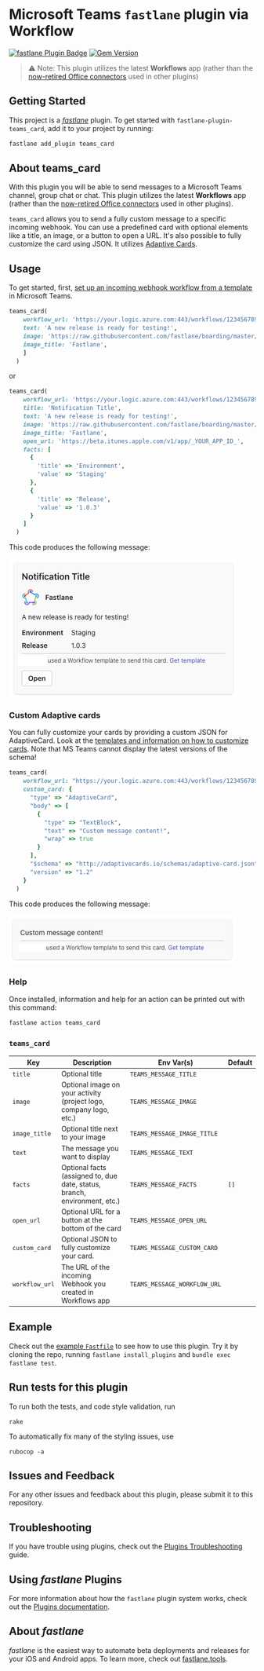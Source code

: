# Microsoft Teams `fastlane` plugin via Workflow

[![fastlane Plugin Badge](https://rawcdn.githack.com/fastlane/fastlane/master/fastlane/assets/plugin-badge.svg)](https://rubygems.org/gems/fastlane-plugin-teams_card)
[![Gem Version](https://badge.fury.io/rb/fastlane-plugin-teams_card.svg)](https://badge.fury.io/rb/fastlane-plugin-teams_card)

> ⚠️ Note: This plugin utilizes the latest **Workflows** app (rather than the [now-retired Office connectors](https://devblogs.microsoft.com/microsoft365dev/retirement-of-office-365-connectors-within-microsoft-teams/) used in other plugins)

## Getting Started

This project is a [_fastlane_](https://github.com/fastlane/fastlane) plugin. To get started with `fastlane-plugin-teams_card`, add it to your project by running:

```bash
fastlane add_plugin teams_card
```

## About teams_card

With this plugin you will be able to send messages to a Microsoft Teams channel, group chat or chat. This plugin utilizes the latest **Workflows** app (rather than the [now-retired Office connectors](https://devblogs.microsoft.com/microsoft365dev/retirement-of-office-365-connectors-within-microsoft-teams/) used in other plugins).


`teams_card` allows you to send a fully custom message to a specific incoming webhook. You can use a predefined card with optional elements like a title, an image, or a button to open a URL. It's also possible to fully customize the card using JSON. It utilizes [Adaptive Cards](https://adaptivecards.io/samples/).

## Usage

To get started, first, [set up an incoming webhook workflow from a template](https://support.microsoft.com/en-us/office/create-incoming-webhooks-with-workflows-for-microsoft-teams-8ae491c7-0394-4861-ba59-055e33f75498) in Microsoft Teams.

```ruby
teams_card(
    workflow_url: 'https://your.logic.azure.com:443/workflows/1234567890',
    text: 'A new release is ready for testing!',
    image: 'https://raw.githubusercontent.com/fastlane/boarding/master/app/assets/images/fastlane.png',
    image_title: 'Fastlane',
    ]
  )
```

or

```ruby
teams_card(
    workflow_url: 'https://your.logic.azure.com:443/workflows/1234567890',
    title: 'Notification Title',
    text: 'A new release is ready for testing!',
    image: 'https://raw.githubusercontent.com/fastlane/boarding/master/app/assets/images/fastlane.png',
    image_title: 'Fastlane',
    open_url: 'https://beta.itunes.apple.com/v1/app/_YOUR_APP_ID_',
    facts: [
      {
        'title' => 'Environment',
        'value' => 'Staging'
      },
      {
        'title' => 'Release',
        'value' => '1.0.3'
      }
    ]
  )
```

This code produces the following message:

<img src="screenshots/1.png">

### Custom Adaptive cards

You can fully customize your cards by providing a custom JSON for AdaptiveCard. Look at the [templates and information on how to customize cards](https://adaptivecards.io/samples/). Note that MS Teams cannot display the latest versions of the schema!

```ruby
teams_card(
    workflow_url: "https://your.logic.azure.com:443/workflows/1234567890",
    custom_card: {
      "type" => "AdaptiveCard",
      "body" => [
        {
          "type" => "TextBlock",
          "text" => "Custom message content!",
          "wrap" => true
        }
      ],
      "$schema" => "http://adaptivecards.io/schemas/adaptive-card.json",
      "version" => "1.2"
    }
  )
```

This code produces the following message:

<img src="screenshots/2.png">

### Help

Once installed, information and help for an action can be printed out with this command:

```bash
fastlane action teams_card
```

### `teams_card`

| Key         | Description                                        | Env Var(s)                | Default |
|-------------|----------------------------------------------------|---------------------------|---------|
| `title`     | Optional title                                     | `TEAMS_MESSAGE_TITLE`     |         |
| `image`     | Optional image on your activity (project logo, company logo, etc.) | `TEAMS_MESSAGE_IMAGE` |         |
| `image_title` | Optional title next to your image               | `TEAMS_MESSAGE_IMAGE_TITLE` |       |
| `text`      | The message you want to display                     | `TEAMS_MESSAGE_TEXT`      |         |
| `facts`     | Optional facts (assigned to, due date, status, branch, environment, etc.) | `TEAMS_MESSAGE_FACTS` | `[]`    |
| `open_url`  | Optional URL for a button at the bottom of the card | `TEAMS_MESSAGE_OPEN_URL`  |         |
| `custom_card`  | Optional JSON to fully customize your card. | `TEAMS_MESSAGE_CUSTOM_CARD`  |         |
| `workflow_url` | The URL of the incoming Webhook you created in Workflows app | `TEAMS_MESSAGE_WORKFLOW_URL` | |


## Example

Check out the [example `Fastfile`](fastlane/Fastfile) to see how to use this plugin. Try it by cloning the repo, running `fastlane install_plugins` and `bundle exec fastlane test`.

## Run tests for this plugin

To run both the tests, and code style validation, run

```
rake
```

To automatically fix many of the styling issues, use
```
rubocop -a
```

## Issues and Feedback

For any other issues and feedback about this plugin, please submit it to this repository.

## Troubleshooting

If you have trouble using plugins, check out the [Plugins Troubleshooting](https://docs.fastlane.tools/plugins/plugins-troubleshooting/) guide.

## Using _fastlane_ Plugins

For more information about how the `fastlane` plugin system works, check out the [Plugins documentation](https://docs.fastlane.tools/plugins/create-plugin/).

## About _fastlane_

_fastlane_ is the easiest way to automate beta deployments and releases for your iOS and Android apps. To learn more, check out [fastlane.tools](https://fastlane.tools).
